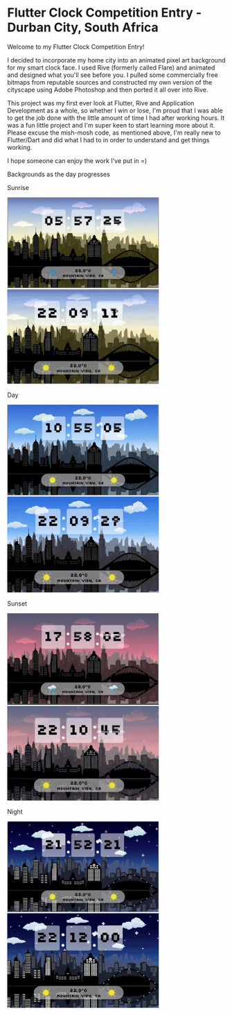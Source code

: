 # Flutter Clock Competition Entry - Durban City, South Africa 

Welcome to my Flutter Clock Competition Entry!

I decided to incorporate my home city into an animated pixel art background for my smart clock face. I used Rive (formerly called Flare) and animated and designed what you'll see before you. I pulled some commercially free bitmaps from reputable sources and constructed my own version of the cityscape using Adobe Photoshop and then ported it all over into Rive. 

This project was my first ever look at Flutter, Rive and Application Development as a whole, so whether I win or lose, I'm proud that I was able to get the job done with the little amount of time I had after working hours. It was a fun little project and I'm super keen to start learning more about it. Please excuse the mish-mosh code, as mentioned above, I'm really new to Flutter/Dart and did what I had to in order to understand and get things working.

I hope someone can enjoy the work I've put in =) 


Backgrounds as the day progresses

Sunrise 

<img src='Screenshots/Sunrise.JPG' width='350'>
<img src='Screenshots/S2D.gif' width='350'>

Day 

<img src='Screenshots/Day.JPG' width='350'>
<img src='Screenshots/D2S.gif' width='350'>

Sunset

<img src='Screenshots/Sunset.JPG' width='350'>
<img src='Screenshots/S2N.gif' width='350'>

Night

<img src='Screenshots/Night.JPG' width='350'>
<img src='Screenshots/N2S.gif' width='350'>

